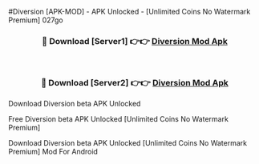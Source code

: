 #Diversion [APK-MOD] - APK Unlocked - [Unlimited Coins No Watermark Premium] 027go



<div align="center">

<h3>🔴 Download [Server1] 👉👉 <a href="https://momento.my/?title=Diversion">Diversion Mod Apk</a></h3><br>

<h3>🔴 Download [Server2] 👉👉 <a href="https://momento.my/?title=Diversion">Diversion Mod Apk</a></h3>
</div>



Download Diversion beta APK Unlocked

Free Diversion beta APK Unlocked [Unlimited Coins No Watermark Premium]

Download Diversion beta APK Unlocked [Unlimited Coins No Watermark Premium] Mod For Android
